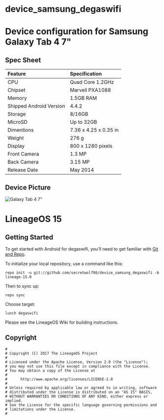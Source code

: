 # device_samsung_degaswifi
# Device configuration for Samsung Galaxy Tab 4 7"

## Spec Sheet
| Feature                 | Specification                     |
| :---------------------- | :-------------------------------- |
| CPU                     | Quad Core 1.2GHz                  |
| Chipset                 | Marvell PXA1088                   |
| Memory                  | 1.5GB RAM                         |
| Shipped Android Version | 4.4.2                             |
| Storage                 | 8/16GB                            |
| MicroSD                 | Up to 32GB                        |
| Dimentions              | 7.36 x 4.25 x 0.35 in             |
| Weight                  | 276 g                             |
| Display                 | 800 x 1280 pixels                 |
| Front Camera            | 1.3 MP                            |
| Back Camera             | 3.15 MP                           |
| Release Date            | May 2014                          |

## Device Picture
![Galaxy Tab 4 7"](http://cdn2.gsmarena.com/vv/bigpic/samsung-galaxy-tab-4-70.jpg "Galaxy Tab 4 7")



LineageOS 15
============

Getting Started
---------------

To get started with Android for degaswifi, you'll need to get
familiar with [Git and Repo](http://source.android.com/source/using-repo.html).

To initialize your local repository, use a command like this:

    repo init -u git://github.com/secretwolf98/device_samsung_degaswifi -b lineage-15.0

Then to sync up:

    repo sync

Choose target:

    lunch degaswifi

Please see the LineageOS Wiki for building instructions.



## Copyright

```
#
# Copyright (C) 2017 The LineageOS Project
#
# Licensed under the Apache License, Version 2.0 (the "License");
# you may not use this file except in compliance with the License.
# You may obtain a copy of the License at
#
#      http://www.apache.org/licenses/LICENSE-2.0
#
# Unless required by applicable law or agreed to in writing, software
# distributed under the License is distributed on an "AS IS" BASIS,
# WITHOUT WARRANTIES OR CONDITIONS OF ANY KIND, either express or implied.
# See the License for the specific language governing permissions and
# limitations under the License.
#
```
